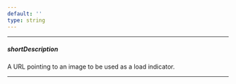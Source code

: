 ```yaml
---
default: ''
type: string
---
```

---
##### shortDescription
A URL pointing to an image to be used as a load indicator.

---
